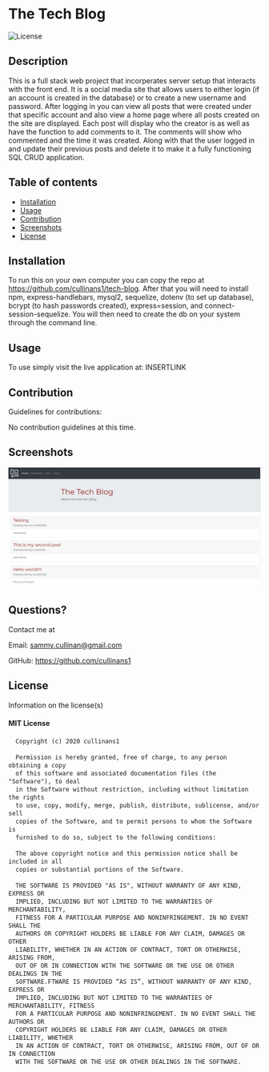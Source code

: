 
  # The Tech Blog
  
  
  ![License](https://img.shields.io/badge/license-mit-informational.svg)
  

  ## Description
  
  This is a full stack web project that incorperates server setup that interacts with the front end. It is a social media site that allows users to either login (if an account is created in the database) or to create a new username and password. After logging in you can view all posts that were created under that specific account and also view a home page where all posts created on the site are displayed. Each post will display who the creator is as well as have the function to add comments to it. The comments will show who commented and the time it was created. Along with that the user logged in and update their previous posts and delete it to make it a fully functioning SQL CRUD application.

  ## Table of contents

  * [Installation](#installation)
  * [Usage](#usage)
  * [Contribution](#contribution)
  * [Screenshots](#screenshots)
  * [License](#license)

  ## Installation

  To run this on your own computer you can copy the repo at https://github.com/cullinans1/tech-blog. After that you will need to install npm, express-handlebars, mysql2, sequelize, dotenv (to set up database), bcrypt (to hash passwords created), express=session, and connect-session-sequelize. You will then need to create the db on your system through the command line.

  ## Usage 

  To use simply visit the live application at: INSERTLINK

  ## Contribution

  Guidelines for contributions:

  No contribution guidelines at this time.

  ## Screenshots

  ![Project Screenshot](/public/screenshot.png)



  ## Questions?

  Contact me at 

  Email: sammy.cullinan@gmail.com

  GitHub: https://github.com/cullinans1

  ## License

  Information on the license(s)

  
  #### MIT License

      Copyright (c) 2020 cullinans1

      Permission is hereby granted, free of charge, to any person obtaining a copy
      of this software and associated documentation files (the "Software"), to deal
      in the Software without restriction, including without limitation the rights
      to use, copy, modify, merge, publish, distribute, sublicense, and/or sell
      copies of the Software, and to permit persons to whom the Software is
      furnished to do so, subject to the following conditions:

      The above copyright notice and this permission notice shall be included in all
      copies or substantial portions of the Software.

      THE SOFTWARE IS PROVIDED "AS IS", WITHOUT WARRANTY OF ANY KIND, EXPRESS OR
      IMPLIED, INCLUDING BUT NOT LIMITED TO THE WARRANTIES OF MERCHANTABILITY,
      FITNESS FOR A PARTICULAR PURPOSE AND NONINFRINGEMENT. IN NO EVENT SHALL THE
      AUTHORS OR COPYRIGHT HOLDERS BE LIABLE FOR ANY CLAIM, DAMAGES OR OTHER
      LIABILITY, WHETHER IN AN ACTION OF CONTRACT, TORT OR OTHERWISE, ARISING FROM,
      OUT OF OR IN CONNECTION WITH THE SOFTWARE OR THE USE OR OTHER DEALINGS IN THE
      SOFTWARE.FTWARE IS PROVIDED “AS IS”, WITHOUT WARRANTY OF ANY KIND, EXPRESS OR 
      IMPLIED, INCLUDING BUT NOT LIMITED TO THE WARRANTIES OF MERCHANTABILITY, FITNESS 
      FOR A PARTICULAR PURPOSE AND NONINFRINGEMENT. IN NO EVENT SHALL THE AUTHORS OR 
      COPYRIGHT HOLDERS BE LIABLE FOR ANY CLAIM, DAMAGES OR OTHER LIABILITY, WHETHER 
      IN AN ACTION OF CONTRACT, TORT OR OTHERWISE, ARISING FROM, OUT OF OR IN CONNECTION 
      WITH THE SOFTWARE OR THE USE OR OTHER DEALINGS IN THE SOFTWARE.
      

  